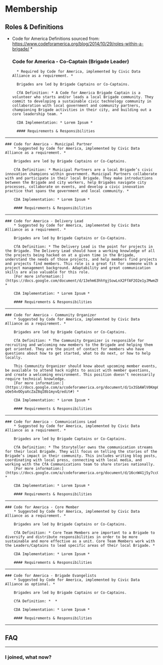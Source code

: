 # Membership



## Roles & Definitions
* Code for America Definitions sourced from: https://www.codeforamerica.org/blog/2014/10/29/roles-within-a-brigade/ *



    ### Code for America - Co-Captain (Brigade Leader)
        * Required by Code for America, implemented by Civic Data Alliance as a requirement. *

        Brigades are led by Brigade Captains or Co-Captains.

        CfA Definition: * A Code for America Brigade Captain is a volunteer who starts and/or leads a local Brigade community. They commit to developing a sustainable civic technology community in collaboration with local government and community partners, championing Brigade activities in their city, and building out a core leadership team. *

        CDA Implementation: * Lorem Ipsum *

        #### Requirements & Responsibilities

---

    ### Code for America - Municipal Partner
        * Suggested by Code for America, implemented by Civic Data Alliance as a requirement. *

        Brigades are led by Brigade Captains or Co-Captains.

        CfA Definition: * Municipal Partners are a local Brigade’s civic innovation champions within government. Municipal Partners collaborate with and participate in their local Brigade. They make introductions between the Brigade and city workers, help Brigades navigate city processes, collaborate on events, and develop a civic innovation practice that spans the government and local community. *

        CDA Implementation: * Lorem Ipsum *

        #### Requirements & Responsibilities

---

    ### Code for America - Delivery Lead
        * Suggested by Code for America, implemented by Civic Data Alliance as a requirement. *

        Brigades are led by Brigade Captains or Co-Captains.

        CfA Definition: * The Delivery Lead is the point for projects in the Brigade. The Delivery Lead should have a working knowledge of all the projects being hacked on at a given time in the Brigade, understand the needs of those projects, and help members find projects and projects find members. This role is a great fit for someone with a project management background. Adaptability and great communication skills are also valuable for this role.
        [For more information:](https://docs.google.com/document/d/13ehm63hhYgjSowLnX2FfAF2O2e1yJMwmZPhXU3m06bc/edit#heading=h.k07vsdi2q3cf) *

        CDA Implementation: * Lorem Ipsum *

        #### Requirements & Responsibilities

---

    ### Code for America - Community Organizer
        * Suggested by Code for America, implemented by Civic Data Alliance as a requirement. *      

        Brigades are led by Brigade Captains or Co-Captains.

        CfA Definition: * The Community Organizer is responsible for recruiting and welcoming new members to the Brigade and helping them get oriented. They are the point of contact for members who have questions about how to get started, what to do next, or how to help locally.

        This Community Organizer should know about upcoming member events, be available to attend hack nights to assist with member questions, and create a welcoming environment. This position doesn’t necessarily require technical knowledge.
        [For more information:](https://docs.google.com/a/codeforamerica.org/document/d/1x3SbAWlV0KmpQjQSF-oOe54vOOyaXcZaZ8qI8b1myvQ/edit#) *

        CDA Implementation: * Lorem Ipsum *

        #### Requirements & Responsibilities

---

    ### Code for America - Communications Lead
        * Suggested by Code for America, implemented by Civic Data Alliance as a requirement. *           

        Brigades are led by Brigade Captains or Co-Captains.

        CfA Definition: * The Storyteller owns the communication streams for their local Brigade. They will focus on telling the stories of the Brigade’s impact in their community. This includes writing blog posts, coordinating with local press, connecting with local media, and working with the CfA Communications team to share stories nationally.
        [For more information:](https://docs.google.com/a/codeforamerica.org/document/d/16cnW41j5y7ccQD_4am56_h_Kx5TRWGWS6nPAnqP5R3E/edit#) *

        CDA Implementation: * Lorem Ipsum *

        #### Requirements & Responsibilities

---

    ### Code for America - Core Member
        * Suggested by Code for America, implemented by Civic Data Alliance as a requirement. *  

        Brigades are led by Brigade Captains or Co-Captains.

        CfA Definition: * Core Team Members are important to a Brigade to diversify and distribute responsibilities in order to be more sustainable and more effective as a unit. Core Team Members work with the Leaders/Captains to lead specific areas of their local Brigade. *

        CDA Implementation: * Lorem Ipsum *

        #### Requirements & Responsibilities

---

    ### Code for America - Brigade Evangelists
        * Suggested by Code for America, implemented by Civic Data Alliance as optional. *  

        Brigades are led by Brigade Captains or Co-Captains.

        CfA Definition: *  *

        CDA Implementation: * Lorem Ipsum *

        #### Requirements & Responsibilities

---

##  FAQ

---

### I joined, what now?
